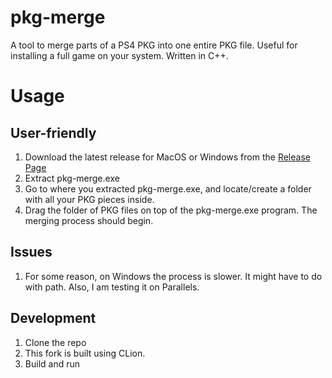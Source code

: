 # pkg-merge
A tool to merge parts of a PS4 PKG into one entire PKG file. Useful for installing a full game on your system. Written in C++.

# Usage
## User-friendly
1. Download the latest release for MacOS or Windows from the [Release Page](https://github.com/aldoblack/pkg-merge/releases)
2. Extract pkg-merge.exe
3. Go to where you extracted pkg-merge.exe, and locate/create a folder with all your PKG pieces inside.
4. Drag the folder of PKG files on top of the pkg-merge.exe program. The merging process should begin.

## Issues
1. For some reason, on Windows the process is slower. It might have to do with path. Also, I am testing it on Parallels.

## Development
1. Clone the repo
1. This fork is built using CLion.
1. Build and run